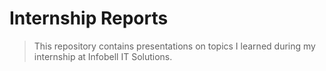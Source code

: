 # Internship Reports

>This repository contains presentations on topics I learned during my internship at Infobell IT Solutions.
